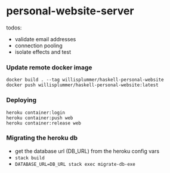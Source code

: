 # personal-website-server

todos:
- validate email addresses
- connection  pooling
- isolate effects and test

### Update remote docker image

```
docker build . --tag willisplummer/haskell-personal-website
docker push willisplummer/haskell-personal-website:latest
```

### Deploying

```
heroku container:login
heroku container:push web
heroku container:release web
```

### Migrating the heroku db

- get the database url (DB_URL) from the heroku config vars
- `stack build`
- `DATABASE_URL=DB_URL stack exec migrate-db-exe`

